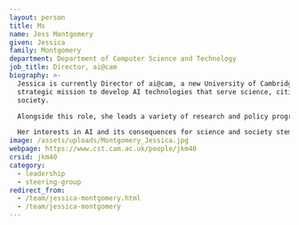 ```yaml
---
layout: person
title: Ms
name: Jess Montgomery
given: Jessica
family: Montgomery
department: Department of Computer Science and Technology
job_title: Director, ai@cam
biography: >-
  Jessica is currently Director of ai@cam, a new University of Cambridge
  strategic mission to develop AI technologies that serve science, citizens, and
  society.

  Alongside this role, she leads a variety of research and policy programmes tackling the real-world challenges associated with developing and deploying AI for societal benefit. These include: Accelerate Science, an initiative developing AI tools and collaborations in support of research and innovation; the Data Trusts Initiative, an incubator programme for pilot projects creating trustworthy data governance frameworks; and strategic research agenda development for the ELISE/ELLIS network of European AI research.

  Her interests in AI and its consequences for science and society stem from her policy career, in which she worked with parliamentarians, leading researchers and civil society organisations to bring scientific evidence to bear on major policy issues. At the Royal Society, Jessica established and led a wide-ranging programme of policy development, public dialogue and international engagement that explored the frontiers of AI technologies and their implications for society. She worked with senior researchers, policymakers, civil society and industry to identify emerging policy needs and develop policy frameworks to enable safe and rapid deployment of these technologies. In her prior role as a Senior Clerk at the House of Commons, Jessica advised MPs on parliamentary procedure and practice. While advising a number of select committees – including Transport; Business, Innovation, and Skills; Regulatory Reform; and Science and Technology – Jessica managed inquiries into a range of science and policy issues, bringing evidence into the heart of political decision-making.
image: /assets/uploads/Montgomery_Jessica.jpg
webpage: https://www.cst.cam.ac.uk/people/jkm40
crsid: jkm40
category:
  - leadership
  - steering-group
redirect_from:
  - /team/jessica-montgomery.html
  - /team/jessica-montgomery
---
```

